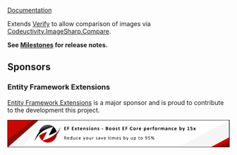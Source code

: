 [Documentation](https://github.com/VerifyTests/Verify.ImageSharp.Compare)

Extends [Verify](https://github.com/VerifyTests/Verify) to allow comparison of images via [Codeuctivity.ImageSharp.Compare](https://github.com/Codeuctivity/ImageSharp.Compare).<!-- singleLineInclude: intro. path: /docs/intro.include.md -->

**See [Milestones](https://github.com/VerifyTests/Verify.ImageSharp.Compare/milestones?state=closed) for release notes.**


## Sponsors


### Entity Framework Extensions<!-- include: zzz. path: /docs/zzz.include.md -->

[Entity Framework Extensions](https://entityframework-extensions.net/?utm_source=simoncropp&utm_medium=Verify.ImageSharp.Compare) is a major sponsor and is proud to contribute to the development this project.

[![Entity Framework Extensions](https://raw.githubusercontent.com/VerifyTests/Verify.ImageSharp.Compare/refs/heads/main/docs/zzz.png)](https://entityframework-extensions.net/?utm_source=simoncropp&utm_medium=Verify.ImageSharp.Compare)<!-- endInclude -->
